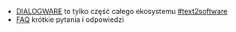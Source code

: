 + [DIALOGWARE](https://www.dialogware.com/) to tylko część całego ekosystemu [#text2software](http://text.to.software)
+ [FAQ](http://faq.dialogware.com) krótkie pytania i odpowiedzi
